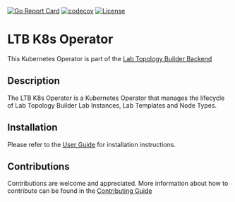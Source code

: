 [![Go Report Card](https://goreportcard.com/badge/github.com/kubernetes/kubernetes)](https://goreportcard.com/report/https://github.com/Lab-Topology-Builder/LTB-K8s-Backend) [![codecov](https://codecov.io/gh/Lab-Topology-Builder/LTB-K8s-Backend/branch/main/graph/badge.svg?token=7WFVHK77UP)](https://codecov.io/gh/Lab-Topology-Builder/LTB-K8s-Backend) [![License](https://img.shields.io/badge/License-Apache%202.0-blue.svg)](https://github.com/Lab-Topology-Builder/LTB-K8s-Backend/blob/main/LICENSE)

# LTB K8s Operator

This Kubernetes Operator is part of the [Lab Topology Builder Backend](https://lab-topology-builder.github.io/LTB-K8s-Backend)

## Description

The LTB K8s Operator is a Kubernetes Operator that manages the lifecycle of Lab Topology Builder Lab Instances, Lab Templates and Node Types.

## Installation

Please refer to the [User Guide](https://lab-topology-builder.github.io/LTB-K8s-Backend/user-guide) for installation instructions.

## Contributions

Contributions are welcome and appreciated.
More information about how to contribute can be found in the [Contributing Guide](https://lab-topology-builder.github.io/LTB-K8s-Backend/contributor/contributor-guide/)
